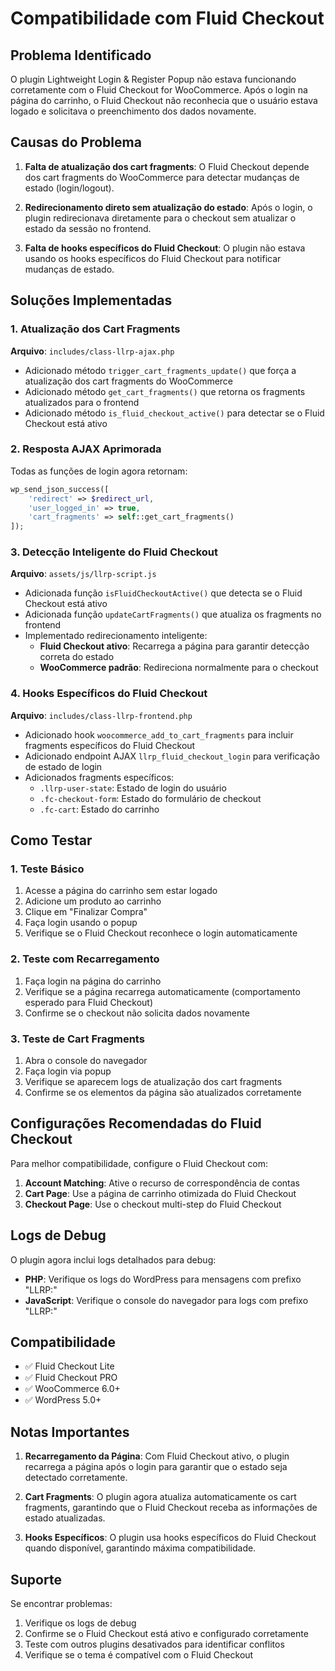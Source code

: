 # Compatibilidade com Fluid Checkout

## Problema Identificado

O plugin Lightweight Login & Register Popup não estava funcionando corretamente com o Fluid Checkout for WooCommerce. Após o login na página do carrinho, o Fluid Checkout não reconhecia que o usuário estava logado e solicitava o preenchimento dos dados novamente.

## Causas do Problema

1. **Falta de atualização dos cart fragments**: O Fluid Checkout depende dos cart fragments do WooCommerce para detectar mudanças de estado (login/logout).

2. **Redirecionamento direto sem atualização do estado**: Após o login, o plugin redirecionava diretamente para o checkout sem atualizar o estado da sessão no frontend.

3. **Falta de hooks específicos do Fluid Checkout**: O plugin não estava usando os hooks específicos do Fluid Checkout para notificar mudanças de estado.

## Soluções Implementadas

### 1. Atualização dos Cart Fragments

**Arquivo**: `includes/class-llrp-ajax.php`

- Adicionado método `trigger_cart_fragments_update()` que força a atualização dos cart fragments do WooCommerce
- Adicionado método `get_cart_fragments()` que retorna os fragments atualizados para o frontend
- Adicionado método `is_fluid_checkout_active()` para detectar se o Fluid Checkout está ativo

### 2. Resposta AJAX Aprimorada

Todas as funções de login agora retornam:

```php
wp_send_json_success([
    'redirect' => $redirect_url,
    'user_logged_in' => true,
    'cart_fragments' => self::get_cart_fragments()
]);
```

### 3. Detecção Inteligente do Fluid Checkout

**Arquivo**: `assets/js/llrp-script.js`

- Adicionada função `isFluidCheckoutActive()` que detecta se o Fluid Checkout está ativo
- Adicionada função `updateCartFragments()` que atualiza os fragments no frontend
- Implementado redirecionamento inteligente:
  - **Fluid Checkout ativo**: Recarrega a página para garantir detecção correta do estado
  - **WooCommerce padrão**: Redireciona normalmente para o checkout

### 4. Hooks Específicos do Fluid Checkout

**Arquivo**: `includes/class-llrp-frontend.php`

- Adicionado hook `woocommerce_add_to_cart_fragments` para incluir fragments específicos do Fluid Checkout
- Adicionado endpoint AJAX `llrp_fluid_checkout_login` para verificação de estado de login
- Adicionados fragments específicos:
  - `.llrp-user-state`: Estado de login do usuário
  - `.fc-checkout-form`: Estado do formulário de checkout
  - `.fc-cart`: Estado do carrinho

## Como Testar

### 1. Teste Básico

1. Acesse a página do carrinho sem estar logado
2. Adicione um produto ao carrinho
3. Clique em "Finalizar Compra"
4. Faça login usando o popup
5. Verifique se o Fluid Checkout reconhece o login automaticamente

### 2. Teste com Recarregamento

1. Faça login na página do carrinho
2. Verifique se a página recarrega automaticamente (comportamento esperado para Fluid Checkout)
3. Confirme se o checkout não solicita dados novamente

### 3. Teste de Cart Fragments

1. Abra o console do navegador
2. Faça login via popup
3. Verifique se aparecem logs de atualização dos cart fragments
4. Confirme se os elementos da página são atualizados corretamente

## Configurações Recomendadas do Fluid Checkout

Para melhor compatibilidade, configure o Fluid Checkout com:

1. **Account Matching**: Ative o recurso de correspondência de contas
2. **Cart Page**: Use a página de carrinho otimizada do Fluid Checkout
3. **Checkout Page**: Use o checkout multi-step do Fluid Checkout

## Logs de Debug

O plugin agora inclui logs detalhados para debug:

- **PHP**: Verifique os logs do WordPress para mensagens com prefixo "LLRP:"
- **JavaScript**: Verifique o console do navegador para logs com prefixo "LLRP:"

## Compatibilidade

- ✅ Fluid Checkout Lite
- ✅ Fluid Checkout PRO
- ✅ WooCommerce 6.0+
- ✅ WordPress 5.0+

## Notas Importantes

1. **Recarregamento da Página**: Com Fluid Checkout ativo, o plugin recarrega a página após o login para garantir que o estado seja detectado corretamente.

2. **Cart Fragments**: O plugin agora atualiza automaticamente os cart fragments, garantindo que o Fluid Checkout receba as informações de estado atualizadas.

3. **Hooks Específicos**: O plugin usa hooks específicos do Fluid Checkout quando disponível, garantindo máxima compatibilidade.

## Suporte

Se encontrar problemas:

1. Verifique os logs de debug
2. Confirme se o Fluid Checkout está ativo e configurado corretamente
3. Teste com outros plugins desativados para identificar conflitos
4. Verifique se o tema é compatível com o Fluid Checkout

